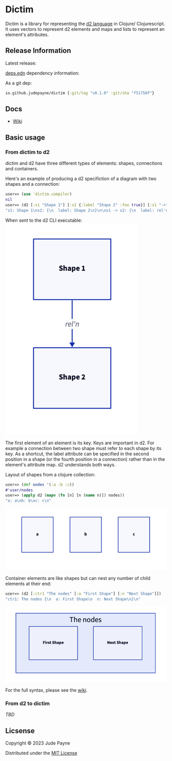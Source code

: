 # Dictim

Dictim is a library for representing the [d2 language](https://github.com/terrastruct/d2) in Clojure/ Clojurescript. It uses vectors to represent d2 elements and maps and lists to represent an element's attributes.

## Release Information

Latest release:

[deps.edn](https://clojure.org/reference/deps_and_cli) dependency information:

As a git dep:

```clojure
io.github.judepayne/dictim {:git/tag "v0.1.0" :git/sha "f51750f"}
``` 


## Docs

* [Wiki](https://github.com/judepayne/dictim/wiki)


## Basic usage

### From dictim to d2

dictim and d2 have three different types of elements: shapes, connections and containers.

Here's an example of producing a d2 specifiction of a diagram with two shapes and a connection:

```clojure
user=> (use 'dictim.compiler)
nil
user=> (d2 [:s1 "Shape 1"] [:s2 {:label "Shape 2" :foo true}] [:s1 "->" :s2 {:label "rel'n"}])
"s1: Shape 1\ns2: {\n  label: Shape 2\n}\n\ns1 -> s2: {\n  label: rel'n\n}\n\n"
```

When sent to the d2 CLI executable:
![](img/ex1.png)

The first element of an element is its key. Keys are important in d2. For example a connection between two shape must refer to each shape by its key.
As a shortcut, the label attribute can be specified in the second position in a shape (or the fourth position in a connection) rather than in the element's attribute map. d2 understands both ways.

Layout of shapes from a clojure collection:

```clojure
user=> (def nodes '(:a :b :c))
#'user/nodes
user=> (apply d2 (mapv (fn [n] [n (name n)]) nodes))
"a: a\nb: b\nc: c\n"
```

![](img/ex2.png)

Container elements are like shapes but can nest any number of child elements at their end:

```clojure
user=> (d2 [:ctr1 "The nodes" [:a "First Shape"] [:n "Next Shape"]])
"ctr1: The nodes {\n  a: First Shape\n  n: Next Shape\n}\n"
```

![](img/ex3.png)

For the full syntax, please see the [wiki](https://github.com/judepayne/dictim/wiki).


### From d2 to dictim


*TBD*


## Licsense

Copyright © 2023 Jude Payne

Distributed under the [MIT License](http://opensource.org/licenses/MIT)
